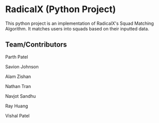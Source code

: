 # RadicalX (Python Project)

This python project is an implementation of RadicalX's Squad Matching Algorithm. It matches users into squads based on their inputted data.

## Team/Contributors

Parth Patel

Savion Johnson

Alam Zishan

Nathan Tran

Navjot Sandhu

Ray Huang

Vishal Patel
